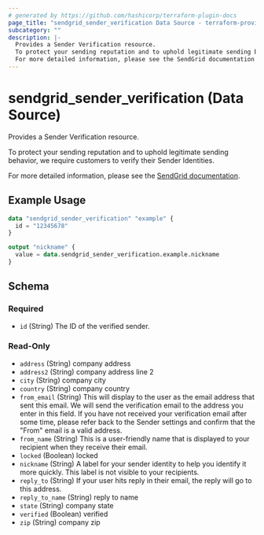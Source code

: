 ```yaml
---
# generated by https://github.com/hashicorp/terraform-plugin-docs
page_title: "sendgrid_sender_verification Data Source - terraform-provider-sendgrid"
subcategory: ""
description: |-
  Provides a Sender Verification resource.
  To protect your sending reputation and to uphold legitimate sending behavior, we require customers to verify their Sender Identities.
  For more detailed information, please see the SendGrid documentation https://docs.sendgrid.com/ui/sending-email/sender-verification.
---
```


# sendgrid_sender_verification (Data Source)

Provides a Sender Verification resource.

To protect your sending reputation and to uphold legitimate sending behavior, we require customers to verify their Sender Identities.

For more detailed information, please see the [SendGrid documentation](https://docs.sendgrid.com/ui/sending-email/sender-verification).

## Example Usage

```terraform
data "sendgrid_sender_verification" "example" {
  id = "12345678"
}

output "nickname" {
  value = data.sendgrid_sender_verification.example.nickname
}
```

<!-- schema generated by tfplugindocs -->
## Schema

### Required

- `id` (String) The ID of the verified sender.

### Read-Only

- `address` (String) company address
- `address2` (String) company address line 2
- `city` (String) company city
- `country` (String) company country
- `from_email` (String) This will display to the user as the email address that sent this email. We will send the verification email to the address you enter in this field. If you have not received your verification email after some time, please refer back to the Sender settings and confirm that the "From" email is a valid address.
- `from_name` (String) This is a user-friendly name that is displayed to your recipient when they receive their email.
- `locked` (Boolean) locked
- `nickname` (String) A label for your sender identity to help you identify it more quickly. This label is not visible to your recipients.
- `reply_to` (String) If your user hits reply in their email, the reply will go to this address.
- `reply_to_name` (String) reply to name
- `state` (String) company state
- `verified` (Boolean) verified
- `zip` (String) company zip
